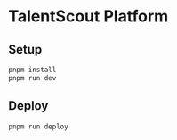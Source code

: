 # TalentScout Platform

## Setup

```bash
pnpm install
pnpm run dev
```

## Deploy

```bash
pnpm run deploy
```
